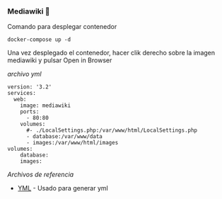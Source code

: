 

### Mediawiki 🔧

Comando para desplegar contenedor

```
docker-compose up -d
```

Una vez desplegado el contenedor, hacer clik derecho sobre la imagen mediawiki y pulsar Open in Browser

_archivo yml_

```
version: '3.2'
services:
  web:
    image: mediawiki
    ports:
      - 80:80
    volumes:
      #- ./LocalSettings.php:/var/www/html/LocalSettings.php
      - database:/var/www/data
      - images:/var/www/html/images
volumes:
    database:
    images:
```
_Archivos de referencia_

* [YML](https://www.mediawiki.org/wiki/Docker/Hub) - Usado para generar yml
